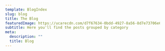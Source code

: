 ```yaml
---
template: BlogIndex
slug: blog
title: The Blog
featuredImage: https://ucarecdn.com/d7f67634-0bdd-4927-8a56-8d7e73706e6f/
subtitle: Here you'll find the posts grouped by category
meta:
  description: ""
  title: Blog
---
```

